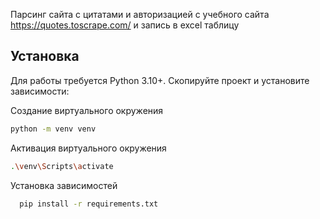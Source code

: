 Парсинг сайта с цитатами и авторизацией с учебного сайта https://quotes.toscrape.com/ и запись в excel таблицу

## Установка

Для работы требуется Python 3.10+. Скопируйте проект и установите зависимости:

Создание виртуального окружения 
```bash
python -m venv venv
```
Активация виртуального окружения 
```bash
.\venv\Scripts\activate
```
Установка зависимостей
```bash
  pip install -r requirements.txt
```
